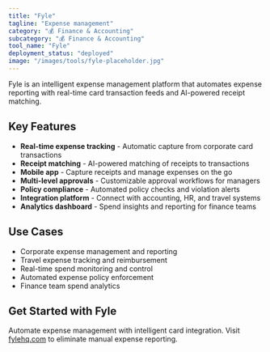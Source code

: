 ```yaml
---
title: "Fyle"
tagline: "Expense management"
category: "💰 Finance & Accounting"
subcategory: "💰 Finance & Accounting"
tool_name: "Fyle"
deployment_status: "deployed"
image: "/images/tools/fyle-placeholder.jpg"
---
```

Fyle is an intelligent expense management platform that automates expense reporting with real-time card transaction feeds and AI-powered receipt matching.

## Key Features

- **Real-time expense tracking** - Automatic capture from corporate card transactions
- **Receipt matching** - AI-powered matching of receipts to transactions
- **Mobile app** - Capture receipts and manage expenses on the go
- **Multi-level approvals** - Customizable approval workflows for managers
- **Policy compliance** - Automated policy checks and violation alerts
- **Integration platform** - Connect with accounting, HR, and travel systems
- **Analytics dashboard** - Spend insights and reporting for finance teams

## Use Cases

- Corporate expense management and reporting
- Travel expense tracking and reimbursement
- Real-time spend monitoring and control
- Automated expense policy enforcement
- Finance team spend analytics

## Get Started with Fyle

Automate expense management with intelligent card integration. Visit [fylehq.com](https://www.fylehq.com) to eliminate manual expense reporting.
